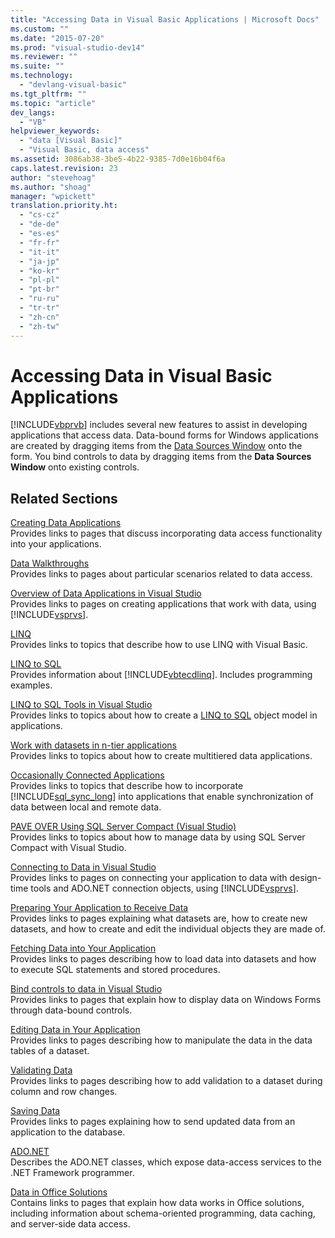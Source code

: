 ```yaml
---
title: "Accessing Data in Visual Basic Applications | Microsoft Docs"
ms.custom: ""
ms.date: "2015-07-20"
ms.prod: "visual-studio-dev14"
ms.reviewer: ""
ms.suite: ""
ms.technology: 
  - "devlang-visual-basic"
ms.tgt_pltfrm: ""
ms.topic: "article"
dev_langs: 
  - "VB"
helpviewer_keywords: 
  - "data [Visual Basic]"
  - "Visual Basic, data access"
ms.assetid: 3086ab38-3be5-4b22-9385-7d0e16b04f6a
caps.latest.revision: 23
author: "stevehoag"
ms.author: "shoag"
manager: "wpickett"
translation.priority.ht: 
  - "cs-cz"
  - "de-de"
  - "es-es"
  - "fr-fr"
  - "it-it"
  - "ja-jp"
  - "ko-kr"
  - "pl-pl"
  - "pt-br"
  - "ru-ru"
  - "tr-tr"
  - "zh-cn"
  - "zh-tw"
---
```

# Accessing Data in Visual Basic Applications
[!INCLUDE[vbprvb](../../csharp/programming-guide/concepts/linq/includes/vbprvb_md.md)] includes several new features to assist in developing applications that access data. Data-bound forms for Windows applications are created by dragging items from the [Data Sources Window](../Topic/Data%20Sources%20Window.md) onto the form. You bind controls to data by dragging items from the **Data Sources Window** onto existing controls.  
  
## Related Sections  
 [Creating Data Applications](/visualstudio/data-tools/creating-data-applications)  
 Provides links to pages that discuss incorporating data access functionality into your applications.  
  
 [Data Walkthroughs](../Topic/Data%20Walkthroughs.md)  
 Provides links to pages about particular scenarios related to data access.  
  
 [Overview of Data Applications in Visual Studio](/visualstudio/data-tools/overview-of-data-applications-in-visual-studio)  
 Provides links to pages on creating applications that work with data, using [!INCLUDE[vsprvs](../../csharp/includes/vsprvs_md.md)].  
  
 [LINQ](../../visual-basic/programming-guide/language-features/linq/index.md)  
 Provides links to topics that describe how to use LINQ with Visual Basic.  
  
 [LINQ to SQL](https://msdn.microsoft.com/library/bb386976)  
 Provides information about [!INCLUDE[vbtecdlinq](../../csharp/includes/vbtecdlinq_md.md)]. Includes programming examples.  
  
 [LINQ to SQL Tools in Visual Studio](/visualstudio/data-tools/linq-to-sql-tools-in-visual-studio2)  
 Provides links to topics about how to create a [LINQ to SQL](https://msdn.microsoft.com/library/bb386976) object model in applications.  
  
 [Work with datasets in n-tier applications](/visualstudio/data-tools/work-with-datasets-in-n-tier-applications)  
 Provides links to topics about how to create multitiered data applications.  
  
 [Occasionally Connected Applications](http://msdn.microsoft.com/en-us/5f261728-a9a9-4304-8447-b94404a63099)  
 Provides links to topics that describe how to incorporate [!INCLUDE[sql_sync_long](../../visual-basic/developing-apps/includes/sql_sync_long_md.md)] into applications that enable synchronization of data between local and remote data.  
  
 [PAVE OVER Using SQL Server Compact (Visual Studio)](http://msdn.microsoft.com/en-us/13320dd1-94e5-4077-bf76-8df253695ccc)  
 Provides links to topics about how to manage data by using SQL Server Compact with Visual Studio.  
  
 [Connecting to Data in Visual Studio](/visualstudio/data-tools/connecting-to-data-in-visual-studio)  
 Provides links to pages on connecting your application to data with design-time tools and ADO.NET connection objects, using [!INCLUDE[vsprvs](../../csharp/includes/vsprvs_md.md)].  
  
 [Preparing Your Application to Receive Data](../Topic/Preparing%20Your%20Application%20to%20Receive%20Data.md)  
 Provides links to pages explaining what datasets are, how to create new datasets, and how to create and edit the individual objects they are made of.  
  
 [Fetching Data into Your Application](/visualstudio/data-tools/fetching-data-into-your-application)  
 Provides links to pages describing how to load data into datasets and how to execute SQL statements and stored procedures.  
  
 [Bind controls to data in Visual Studio](/visualstudio/data-tools/bind-controls-to-data-in-visual-studio)  
 Provides links to pages that explain how to display data on Windows Forms through data-bound controls.  
  
 [Editing Data in Your Application](/visualstudio/data-tools/editing-data-in-your-application)  
 Provides links to pages describing how to manipulate the data in the data tables of a dataset.  
  
 [Validating Data](../Topic/Validating%20Data.md)  
 Provides links to pages describing how to add validation to a dataset during column and row changes.  
  
 [Saving Data](/visualstudio/data-tools/saving-data)  
 Provides links to pages explaining how to send updated data from an application to the database.  
  
 [ADO.NET](../Topic/ADO.NET.md)  
 Describes the ADO.NET classes, which expose data-access services to the .NET Framework programmer.  
  
 [Data in Office Solutions](/office-dev/office-dev/data-in-office-solutions)  
 Contains links to pages that explain how data works in Office solutions, including information about schema-oriented programming, data caching, and server-side data access.